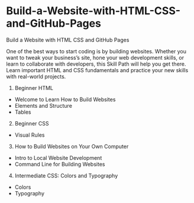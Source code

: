 # Build-a-Website-with-HTML-CSS-and-GitHub-Pages
Build a Website with HTML CSS and GitHub Pages

One of the best ways to start coding is by building websites. Whether you want to tweak your business’s site, hone your web development skills, or learn to collaborate with developers, this Skill Path will help you get there. Learn important HTML and CSS fundamentals and practice your new skills with real-world projects.

1. Beginner HTML
  - Welcome to Learn How to Build Websites
  - Elements and Structure
  - Tables
2. Beginner CSS
  - Visual Rules
3. How to Build Websites on Your Own Computer
  - Intro to Local Website Development
  - Command Line for Building Websites
4. Intermediate CSS: Colors and Typography
  - Colors
  - Typography
